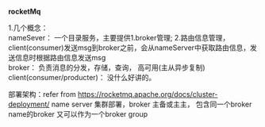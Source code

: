 **rocketMq**

1.几个概念：  
nameSever： 一个目录服务，主要提供1.broker管理; 2.路由信息管理，client(consumer)发送msg到broker之前，会从nameServer中获取路由信息，发送信息时根据路由信息发送msg  
broker： 负责消息的分发，存储，查询， 高可用(主从异步复制)  
client(consumer/producter)： 没什么好讲的。   

部署架构：refer from https://rocketmq.apache.org/docs/cluster-deployment/
name server 集群部署，broker 主备或主主， 包含同一个broker name的broker 又可以作为一个broker group



